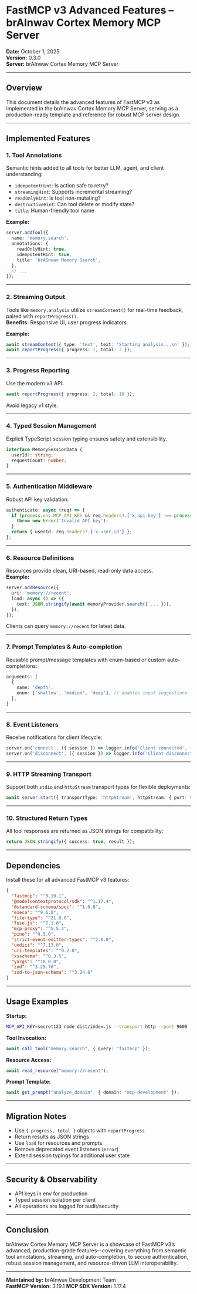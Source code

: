 # FastMCP v3 Advanced Features – brAInwav Cortex Memory MCP Server

**Date:** October 1, 2025  
**Version:** 0.3.0  
**Server:** brAInwav Cortex Memory MCP Server

***

## Overview

This document details the advanced features of FastMCP v3 as implemented in the brAInwav Cortex Memory MCP Server, serving as a production-ready template and reference for robust MCP server design.

***

## Implemented Features

### 1. **Tool Annotations**

Semantic hints added to all tools for better LLM, agent, and client understanding:

- `idempotentHint`: Is action safe to retry?
- `streamingHint`: Supports incremental streaming?
- `readOnlyHint`: Is tool non-mutating?
- `destructiveHint`: Can tool delete or modify state?
- `title`: Human-friendly tool name

**Example:**

```typescript
server.addTool({
  name: 'memory.search',
  annotations: {
    readOnlyHint: true,
    idempotentHint: true,
    title: 'brAInwav Memory Search',
  },
  // ...
});
```

***

### 2. **Streaming Output**

Tools like `memory.analysis` utilize `streamContent()` for real-time feedback, paired with `reportProgress()`.  
**Benefits:** Responsive UI, user progress indicators.

**Example:**

```typescript
await streamContent({ type: 'text', text: 'Starting analysis...\n' });
await reportProgress({ progress: 1, total: 3 });
```

***

### 3. **Progress Reporting**

Use the modern v3 API:  

```typescript
await reportProgress({ progress: 2, total: 10 });
```

Avoid legacy v1 style.

***

### 4. **Typed Session Management**

Explicit TypeScript session typing ensures safety and extensibility.

```typescript
interface MemorySessionData {
  userId?: string;
  requestCount: number;
}
```

***

### 5. **Authentication Middleware**

Robust API key validation:

```typescript
authenticate: async (req) => {
  if (process.env.MCP_API_KEY && req.headers?.['x-api-key'] !== process.env.MCP_API_KEY) {
    throw new Error('Invalid API key');
  }
  return { userId: req.headers?.['x-user-id'] };
};
```

***

### 6. **Resource Definitions**

Resources provide clean, URI-based, read-only data access.  
**Example:**

```typescript
server.addResource({
  uri: 'memory://recent',
  load: async () => ({
    text: JSON.stringify(await memoryProvider.search({ ... })),
  }),
});
```

Clients can query `memory://recent` for latest data.

***

### 7. **Prompt Templates & Auto-completion**

Reusable prompt/message templates with enum-based or custom auto-completions:

```typescript
arguments: [
  {
    name: 'depth',
    enum: ['shallow', 'medium', 'deep'], // enables input suggestions
  },
]
```

***

### 8. **Event Listeners**

Receive notifications for client lifecycle:

```typescript
server.on('connect', ({ session }) => logger.info('Client connected', { id: session.id }));
server.on('disconnect', ({ session }) => logger.info('Client disconnected', { id: session.id }));
```

***

### 9. **HTTP Streaming Transport**

Support both `stdio` and `httpStream` transport types for flexible deployments:

```typescript
await server.start({ transportType: 'httpStream', httpStream: { port: 9600, endpoint: '/mcp' } });
```

***

### 10. **Structured Return Types**

All tool responses are returned as JSON strings for compatibility:

```typescript
return JSON.stringify({ success: true, result });
```

***

## Dependencies

Install these for all advanced FastMCP v3 features:

```json
{
  "fastmcp": "^3.19.1",
  "@modelcontextprotocol/sdk": "^1.17.4",
  "@standard-schema/spec": "^1.0.0",
  "execa": "^9.6.0",
  "file-type": "^21.0.0",
  "fuse.js": "^7.1.0",
  "mcp-proxy": "^5.5.4",
  "pino": "^9.5.0",
  "strict-event-emitter-types": "^2.0.0",
  "undici": "^7.13.0",
  "uri-templates": "^0.2.0",
  "xsschema": "^0.3.5",
  "yargs": "^18.0.0",
  "zod": "^3.25.76",
  "zod-to-json-schema": "^3.24.6"
}
```

***

## Usage Examples

**Startup:**

```bash
MCP_API_KEY=secret123 node dist/index.js --transport http --port 9600
```

**Tool Invocation:**

```typescript
await call_tool("memory.search", { query: "fastmcp" });
```

**Resource Access:**

```typescript
await read_resource("memory://recent");
```

**Prompt Template:**

```typescript
await get_prompt("analyze_domain", { domain: "mcp-development" });
```

***

## Migration Notes

- Use `{ progress, total }` objects with `reportProgress`
- Return results as JSON strings
- Use `load` for resources and prompts
- Remove deprecated event listeners (`error`)
- Extend session typings for additional user state

***

## Security & Observability

- API keys in env for production
- Typed session isolation per client
- All operations are logged for audit/security

***

## Conclusion

brAInwav Cortex Memory MCP Server is a showcase of FastMCP v3’s advanced, production-grade features—covering everything from semantic tool annotations, streaming, and auto-completion, to secure authentication, robust session management, and resource-driven LLM interoperability.

***

**Maintained by:** brAInwav Development Team  
**FastMCP Version:** 3.19.1
**MCP SDK Version:** 1.17.4
